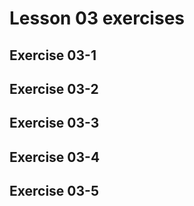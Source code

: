 # Lesson 03 exercises

## Exercise 03-1
### 

## Exercise 03-2
### 

## Exercise 03-3
###

## Exercise 03-4
###

## Exercise 03-5
###